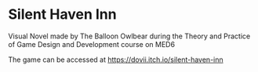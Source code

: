 # Silent Haven Inn
Visual Novel made by The Balloon Owlbear during the Theory and Practice of Game Design and Development course on MED6

The game can be accessed at https://dovii.itch.io/silent-haven-inn
